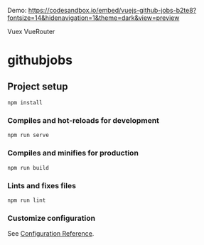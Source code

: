Demo: https://codesandbox.io/embed/vuejs-github-jobs-b2te8?fontsize=14&hidenavigation=1&theme=dark&view=preview


Vuex VueRouter

# githubjobs

## Project setup
```
npm install
```

### Compiles and hot-reloads for development
```
npm run serve
```

### Compiles and minifies for production
```
npm run build
```

### Lints and fixes files
```
npm run lint
```

### Customize configuration
See [Configuration Reference](https://cli.vuejs.org/config/).
